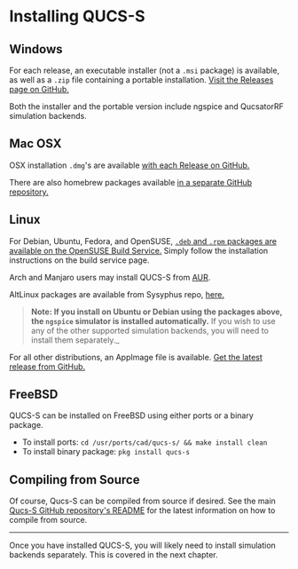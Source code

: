 # Installing QUCS-S

## Windows

For each release, an executable installer (not a ``.msi`` package) is available, as well as a ``.zip`` file containing a portable installation. [Visit the Releases page on GitHub.](https://github.com/ra3xdh/qucs_s/releases)

Both the installer and the portable version include ngspice and QucsatorRF simulation backends.

## Mac OSX

OSX installation ``.dmg``'s are available [with each Release on GitHub.](https://github.com/ra3xdh/qucs_s/releases)

There are also homebrew packages available [in a separate GitHub repository.](https://github.com/ra3xdh/homebrew-qucs-s)

## Linux

For Debian, Ubuntu, Fedora, and OpenSUSE, [``.deb`` and ``.rpm`` packages are available on the OpenSUSE Build Service.](https://software.opensuse.org/download.html?project=home%3Ara3xdh&package=qucs-s) Simply follow the installation instructions on the build service page.

Arch and Manjaro users may install QUCS-S from [AUR](https://aur.archlinux.org/packages/qucs-s).

AltLinux packages are available from Sysyphus repo, [here.](https://packages.altlinux.org/ru/sisyphus/srpms/qucs-s/)

> **Note: If you install on Ubuntu or Debian using the packages above, the ``ngspice`` simulator is installed automatically.** If you wish to use any of the other supported simulation backends, you will need to install them separately._

For all other distributions, an AppImage file is available. [Get the latest release from GitHub.](https://github.com/ra3xdh/qucs_s/releases)

## FreeBSD

QUCS-S can be installed on FreeBSD using either ports or a binary package.

* To install ports: ``cd /usr/ports/cad/qucs-s/ && make install clean``
* To install binary package: ``pkg install qucs-s``

## Compiling from Source

Of course, Qucs-S can be compiled from source if desired. See the main [Qucs-S GitHub repository's README](https://github.com/ra3xdh/qucs_s/blob/current/README.md) for the latest information on how to compile from source.

---

Once you have installed QUCS-S, you will likely need to install simulation backends separately. This is covered in the next chapter.
